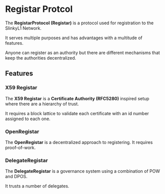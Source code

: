 # Registar Protcol

The **RegistarProtocol (Registar)** is a protocol used for registration to the SlinkyL1 Network.

It serves multiple purposes and has advantages with a multitude of features.

Anyone can register as an authority but there are different mechanisms that keep the authorities decentralized.

## Features

### X59 Registar

The **X59 Registar** is a **Certificate Authority (RFC5280)** inspired setup where there are a hierarchy of trust.

It requires a block lattice to validate each certificate with an id number assigned to each one.

### OpenRegistar

The **OpenRegistar** is a decentralized approach to registering. It requires proof-of-work.

### DelegateRegistar

The **DelegateRegistar** is a governance system using a combination of POW and DPOS.

It trusts a number of delegates.


